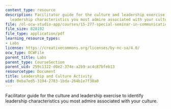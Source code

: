 ```yaml
---
content_type: resource
description: Facilitator guide for the culture and leadership exercise to identify
  leadership characteristics you most admire associated with your culture.
file: /ol-ocw-studio-app/courses/15-277-special-seminar-in-communications-leadership-and-personal-effectiveness-coaching-fall-2008/0eba7ed5319427831bda264b1e7f38a0_guide_05.pdf
file_size: 828192
file_type: application/pdf
learning_resource_types:
- Labs
license: https://creativecommons.org/licenses/by-nc-sa/4.0/
ocw_type: OCWFile
parent_title: Labs
parent_type: CourseSection
parent_uid: 259c1122-d0e2-374e-a2b9-ac4c87bfeb13
resourcetype: Document
title: Leadership and Culture Activity
uid: 0eba7ed5-3194-2783-1bda-264b1e7f38a0
---
```

Facilitator guide for the culture and leadership exercise to identify leadership characteristics you most admire associated with your culture.